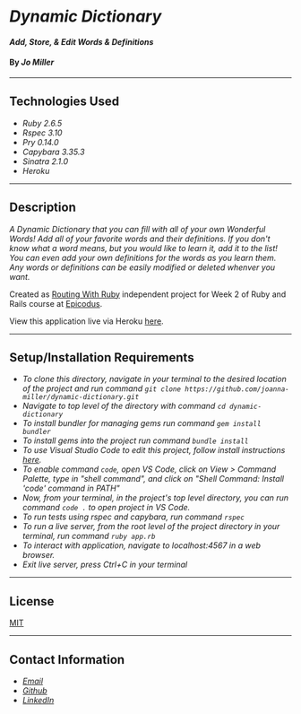 # _Dynamic Dictionary_

#### _Add, Store, & Edit Words & Definitions_

#### By _**Jo Miller**_

---

## Technologies Used

* _Ruby 2.6.5_
* _Rspec 3.10_
* _Pry 0.14.0_
* _Capybara 3.35.3_
* _Sinatra 2.1.0_
* _Heroku_

---

## Description

_A Dynamic Dictionary that you can fill with all of your own Wonderful Words! Add all of your favorite words and their definitions. If you don't know what a word means, but you would like to learn it, add it to the list! You can even add your own definitions for the words as you learn them. Any words or definitions can be easily modified or deleted whenver you want._

Created as [Routing With Ruby](https://www.learnhowtoprogram.com/ruby-and-rails/routing-with-ruby/routing-with-ruby-independent-project) independent project for Week 2 of Ruby and Rails course at [Epicodus](https://www.epicodus.com/). 

View this application live via Heroku [here](https://pacific-river-99733.herokuapp.com/).

---

## Setup/Installation Requirements

* _To clone this directory, navigate in your terminal to the desired location of the project and run command `git clone https://github.com/joanna-miller/dynamic-dictionary.git`_
* _Navigate to top level of the directory with command `cd dynamic-dictionary`_
* _To install bundler for managing gems run command `gem install bundler`_
* _To install gems into the project run command `bundle install`_
* _To use Visual Studio Code to edit this project, follow install instructions [here](https://code.visualstudio.com/)._
* _To enable command `code`, open VS Code, click on View > Command Palette, type in "shell command", and click on "Shell Command: Install 'code' command in PATH"_
* _Now, from your terminal, in the project's top level directory, you can run command `code .` to open project in VS Code._ 
* _To run tests using rspec and capybara, run command `rspec`_
* _To run a live server, from the root level of the project directory in your terminal, run command `ruby app.rb`_
* _To interact with application, navigate to localhost:4567 in a web browser._
* _Exit live server, press Ctrl+C in your terminal_ 

---

## License

[MIT](LICENSE.txt)

---

## Contact Information

* _[Email](mailto:joannadawnmiller@gmail.com)_
* _[Github](https://github.com/joanna-miller)_
* _[LinkedIn](https://www.linkedin.com/in/jomillerde/)_